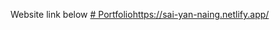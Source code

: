 Website link below
[# Portfolio](https://sai-yan-naing.netlify.app/)https://sai-yan-naing.netlify.app/
